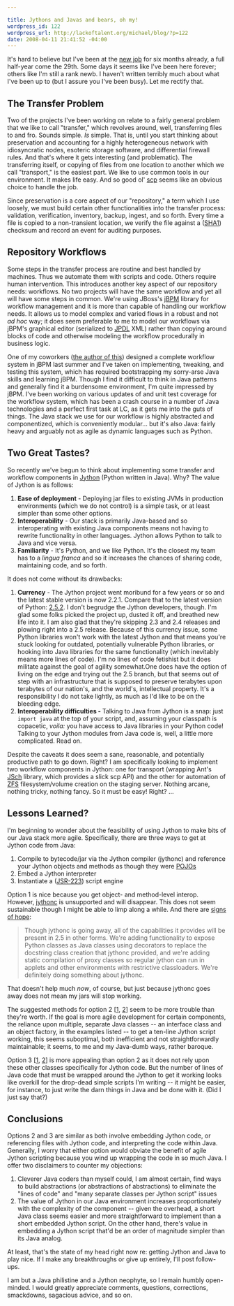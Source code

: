 ```yaml
--- 

title: Jythons and Javas and bears, oh my!
wordpress_id: 122
wordpress_url: http://lackoftalent.org/michael/blog/?p=122
date: 2008-04-11 21:41:52 -04:00
---
```

It's hard to believe but I've been at the <a href="http://lackoftalent.org/michael/blog/2007/09/27/october/" target="_blank">new job</a> for six months already, a full half-year come the 29th.  Some days it seems like I've been here forever; others like I'm still a rank newb.   I haven't written terribly much about what I've been up to (but I assure you I've been busy).  Let me rectify that.
<h2><strong>The Transfer Problem</strong></h2>
Two of the projects I've been working on relate to a fairly general problem that we like to call "transfer," which revolves around, well, transferring files to and fro.  Sounds simple.  <em>Is</em> simple.  That is, until you start thinking about preservation and accounting for a highly heterogeneous network with idiosyncratic nodes, esoteric storage software, and differential firewall rules.  And that's where it gets interesting (and problematic). <!--more-->The transferring itself, or copying of files from one location to another which we call "transport," is the easiest part.  We like to use common tools in our environment.  It makes life easy.  And so good ol' <a href="http://en.wikipedia.org/wiki/Secure_copy" target="_blank">scp</a> seems like an obvious choice to handle the job.

Since preservation is a core aspect of our "repository," a term which I use loosely, we must build certain other functionalities into the transfer process: validation, verification, inventory, backup, ingest, and so forth.  Every time a file is copied to a non-transient location, we verify the file against a (<a href="http://www.faqs.org/rfcs/rfc3174.html" target="_blank">SHA1</a>) checksum and record an event for auditing purposes.
<h2><strong>Repository Workflows</strong></h2>
Some steps in the transfer process are routine and best handled by machines. Thus we automate them with scripts and code.  Others require human intervention.  This introduces another key aspect of our repository needs: workflows.  No two projects will have the same workflow and yet all will have some steps in common.  We're using JBoss's <a href="http://www.jboss.org/jbossjbpm/" target="_blank">jBPM</a> library for workflow management and it is more than capable of handling our workflow needs.  It allows us to model complex and varied flows in a robust and not <em>ad hoc</em> way; it does seem preferable to me to model our workflows via jBPM's graphical editor (serialized to <a href="http://docs.jboss.com/jbpm/v3/userguide/jpdl.html" target="_blank">JPDL</a> XML) rather than copying around blocks of code and otherwise modeling the workflow procedurally in business logic.

One of my coworkers (<a href="http://www.dlib.org/dlib/july07/littman/07littman.html" target="_blank">the author of this</a>) designed a complete workflow system in jBPM last summer and I've taken on implementing, tweaking, and testing this system, which has required bootstrapping my sorry-arse Java skills and learning jBPM.  Though I find it difficult to think in Java patterns and generally find it a burdensome environment, I'm quite impressed by jBPM.  I've been working on various updates of and unit test coverage for the workflow system, which has been a crash course in a number of Java technologies and a perfect first task at LC, as it gets me into the guts of things.  The Java stack we use for our workflow is highly abstracted and componentized, which is conveniently modular... but it's also Java: fairly heavy and arguably not as agile as dynamic languages such as Python.
<h2><strong>Two Great Tastes?</strong></h2>
So recently we've begun to think about implementing some transfer and workflow components in <a href="http://www.jython.org/" target="_blank">Jython</a> (Python written in Java).  Why?  The value of Jython is as follows:
<ol>
	<li><strong>Ease of deployment</strong> - Deploying jar files to existing JVMs in production environments (which we do not control) is a simple task, or at least simpler than some other options.</li>
	<li><strong>Interoperability</strong> - Our stack is primarily Java-based and so interoperating with existing Java components means not having to rewrite functionality in other languages.  Jython allows Python to talk to Java and vice versa.</li>
	<li><strong>Familiarity</strong> - It's Python, and we like Python.  It's the closest my team has to a <em>lingua franca</em> and so it increases the chances of sharing code, maintaining code, and so forth.</li>
</ol>
It does not come without its drawbacks:
<ol>
	<li><strong>Currency</strong> - The Jython project went moribund for a few years or so and the latest stable version is now 2.2.1.  Compare that to the latest version of Python: <a href="http://www.python.org/download/releases/2.5.2/" target="_blank">2.5.2</a>.  I don't begrudge the Jython developers, though.  I'm glad some folks picked the project up, dusted it off, and breathed new life into it.   I am also glad that they're skipping 2.3 and 2.4 releases and plowing right into a 2.5 release.  Because of this currency issue, some Python libraries won't work with the latest Jython and that means you're stuck looking for outdated, potentially vulnerable Python libraries, or hooking into Java libraries for the same functionality (which inevitably means more lines of code).  I'm no lines of code fetishist but it does militate against the goal of agility somewhat.One does have the option of living on the edge and trying out the 2.5 branch, but that seems out of step with an infrastructure that is supposed to preserve terabytes upon terabytes of our nation's, and the world's, intellectual property.  It's a responsibility I do not take lightly, as much as I'd like to be on the bleeding edge.</li>
	<li><strong>Interoperability difficulties - </strong>Talking to Java from Jython is a snap: just <code>import java</code> at the top of your script, and, assuming your classpath is copacetic, <em>voila:</em> you have access to Java libraries in your Python code!  Talking to your Jython modules from Java code is, well, a little more complicated. Read on.</li>
</ol>
Despite the caveats it does seem a sane, reasonable, and potentially productive path to go down. Right?  I am specifically looking to implement two workflow components in Jython: one for transport (wrapping Ant's<a href="http://www.jcraft.com/jsch/" target="_blank"> JSch</a> library, which provides a slick scp API) and the other for automation of <a href="http://www.opensolaris.org/os/community/zfs/" target="_blank">ZFS</a> filesystem/volume creation on the staging server.  Nothing arcane, nothing tricky, nothing fancy.  So it must be easy!  Right? ...
<h2><strong>Lessons Learned?</strong></h2>
I'm beginning to wonder about the feasibility of using Jython to make bits of our Java stack more agile. Specifically, there are three ways to get at Jython code from Java:
<ol>
	<li>Compile to bytecode/jar via the Jython compiler (jythonc) and reference your Jython objects and methods as though they were <a href="http://en.wikipedia.org/wiki/POJO" target="_blank">POJOs</a></li>
	<li>Embed a Jython interpreter</li>
	<li>Instantiate a (<a href="http://jcp.org/en/jsr/detail?id=223" target="_blank">JSR-223</a>) script engine</li>
</ol>
Option 1 is nice because you get object- and method-level interop.  However, <a href="http://www.jython.org/Project/jythonc.html" target="_blank">jythonc</a> is unsupported and will disappear.  This does not seem sustainable though I might be able to limp along a while.  And there are <a href="http://sourceforge.net/mailarchive/message.php?msg_name=96c4692d0802280853r70e6b74fg71aed3cdd7701cbf%40mail.gmail.com" target="_blank">signs of hope</a>:
<blockquote>Though jythonc is going away, all of the capabilities it provides will be present in 2.5 in other forms.  We're adding functionality to expose Python classes as Java classes using decorators to replace the docstring class creation that jythonc provided, and we're adding static compilation of proxy classes so regular jython can run in applets and other environments with restrictive classloaders.  We're definitely doing something about jythonc.</blockquote>
That doesn't help much <em>now</em>, of course, but just because jythonc goes away does not mean my jars will stop working.

The suggested methods for option 2 [<a href="http://wiki.python.org/jython/JythonMonthly/Articles/October2006/3" target="_blank">1</a>, <a href="http://wiki.python.org/jython/JythonMonthly/Articles/September2006/1" target="_blank">2</a>] seem to be more trouble than they're worth.  If the goal is more agile development for certain components, the reliance upon multiple, separate Java classes -- an interface class and an object factory, in the examples listed -- to get a ten-line Jython script working, this seems suboptimal, both inefficient and not straightforwardly maintainable; it seems, to me and my Java-dumb ways, rather baroque.

Option 3 [<a href="http://wiki.python.org/jython/JythonMonthly/Articles/October2006/1" target="_blank">1</a>, <a href="http://www.jython.org/Project/userguide.html#using-jsr-223" target="_blank">2</a>] is more appealing than option 2 as it does not rely upon these other classes specifically for Jython code.  But the number of lines of Java code that must be wrapped around the Jython to get it working looks like overkill for the drop-dead simple scripts I'm writing -- it might be easier, for instance, to just write the darn things in Java and be done with it.  (Did I just say that?)
<h2><strong>Conclusions</strong></h2>
Options 2 and 3 are similar as both involve embedding Jython code, or referencing files with Jython code, and interpreting the code within Java.  Generally, I worry that either option would obviate the benefit of agile Jython scripting because you wind up wrapping the code in so much Java.  I offer two disclaimers to counter my objections:
<ol>
	<li>Cleverer Java coders than myself could, I am almost certain, find ways to build abstractions (or abstractions of abstractions) to eliminate the "lines of code" and "many separate classes per Jython script" issues</li>
	<li>The value of Jython in our Java environment increases proportionately with the complexity of the component -- given the overhead, a short Java class seems easier and more straightforward to implement than a short embedded Jython script.  On the other hand, there's value in embedding a Jython script that'd be an order of magnitude simpler than its Java analog.</li>
</ol>
At least, that's the state of my head right now re: getting Jython and Java to play nice.  If I make any breakthroughs or give up entirely, I'll post follow-ups.

I am but a Java philistine and a Jython neophyte, so I remain humbly open-minded.  I would greatly appreciate comments, questions, corrections, smackdowns, sagacious advice, and so on.

